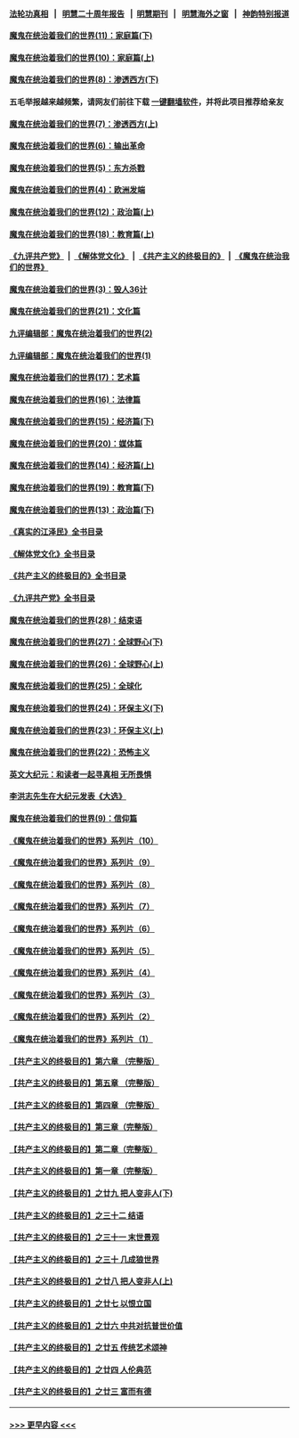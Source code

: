 #### [法轮功真相](https://github.com/gfw-breaker/truth/blob/master/README.md?t=0) &nbsp;&nbsp;|&nbsp;&nbsp; [明慧二十周年报告](https://github.com/gfw-breaker/mh-reports/blob/master/README.md?t=0) &nbsp;&nbsp;|&nbsp;&nbsp;[明慧期刊](https://github.com/gfw-breaker/mh-qikan) &nbsp;&nbsp;|&nbsp;&nbsp; [明慧海外之窗](https://github.com/gfw-breaker/mh-news/blob/master/README.md?t=0) &nbsp;&nbsp;|&nbsp;&nbsp; [神韵特别报道](https://github.com/gfw-breaker/mh-news/blob/master/shenyun.md?t=0)
#### [魔鬼在统治着我们的世界(11)：家庭篇(下)](../pages/nsc422/n10440961.md?t=12061650) 
#### [魔鬼在统治着我们的世界(10)：家庭篇(上)](../pages/nsc422/n10435448.md?t=12061650) 
#### [魔鬼在统治着我们的世界(8)：渗透西方(下)](../pages/nsc422/n10429603.md?t=12061650) 
#### 五毛举报越来越频繁，请网友们前往下载 [一键翻墙软件](https://github.com/gfw-breaker/ssr-accounts)，并将此项目推荐给亲友
#### [魔鬼在统治着我们的世界(7)：渗透西方(上)](../pages/nsc422/n10426013.md?t=12061650) 
#### [魔鬼在统治着我们的世界(6)：输出革命](../pages/nsc422/n10421536.md?t=12061650) 
#### [魔鬼在统治着我们的世界(5)：东方杀戮](../pages/nsc422/n10417707.md?t=12061650) 
#### [魔鬼在统治着我们的世界(4)：欧洲发端](../pages/nsc422/n10414890.md?t=12061650) 
#### [魔鬼在统治着我们的世界(12)：政治篇(上)](../pages/nsc422/n10444576.md?t=12061650) 
#### [魔鬼在统治着我们的世界(18)：教育篇(上)](../pages/nsc422/n10526970.md?t=12061650) 
#### [《九评共产党》](https://github.com/begood0513/9ping.md/blob/master/README.md) &nbsp;|&nbsp; [《解体党文化》](../../../../jtdwh.md/blob/master/README.md)  &nbsp;|&nbsp; [《共产主义的终极目的》](../../../../gczydzjmd.md/blob/master/README.md) &nbsp;|&nbsp; [《魔鬼在统治我们的世界》](../../../../mgztzwmdsj.md/blob/master/README.md) 
#### [魔鬼在统治着我们的世界(3)：毁人36计](../pages/nsc422/n10411583.md?t=12061650) 
#### [魔鬼在统治着我们的世界(21)：文化篇](../pages/nsc422/n10597706.md?t=12061650) 
#### [九评编辑部：魔鬼在统治着我们的世界(2)](../pages/nsc422/n10410036.md?t=12061650) 
#### [九评编辑部：魔鬼在统治着我们的世界(1)](../pages/nsc422/n10406825.md?t=12061650) 
#### [魔鬼在统治着我们的世界(17)：艺术篇](../pages/nsc422/n10499093.md?t=12061650) 
#### [魔鬼在统治着我们的世界(16)：法律篇](../pages/nsc422/n10485969.md?t=12061650) 
#### [魔鬼在统治着我们的世界(15)：经济篇(下)](../pages/nsc422/n10469975.md?t=12061650) 
#### [魔鬼在统治着我们的世界(20)：媒体篇](../pages/nsc422/n10586579.md?t=12061650) 
#### [魔鬼在统治着我们的世界(14)：经济篇(上)](../pages/nsc422/n10457370.md?t=12061650) 
#### [魔鬼在统治着我们的世界(19)：教育篇(下)](../pages/nsc422/n10564808.md?t=12061650) 
#### [魔鬼在统治着我们的世界(13)：政治篇(下)](../pages/nsc422/n10448270.md?t=12061650) 
#### [《真实的江泽民》全书目录](../pages/nsc422/n13721399.md?t=12061650) 
#### [《解体党文化》全书目录](../pages/nsc422/n13721157.md?t=12061650) 
#### [《共产主义的终极目的》全书目录](../pages/nsc422/n13721048.md?t=12061650) 
#### [《九评共产党》全书目录](../pages/nsc422/n13708085.md?t=12061650) 
#### [魔鬼在统治着我们的世界(28)：结束语](../pages/nsc422/n10936246.md?t=12061650) 
#### [魔鬼在统治着我们的世界(27)：全球野心(下)](../pages/nsc422/n10928319.md?t=12061650) 
#### [魔鬼在统治着我们的世界(26)：全球野心(上)](../pages/nsc422/n10900318.md?t=12061650) 
#### [魔鬼在统治着我们的世界(25)：全球化](../pages/nsc422/n10788205.md?t=12061650) 
#### [魔鬼在统治着我们的世界(24)：环保主义(下)](../pages/nsc422/n10695307.md?t=12061650) 
#### [魔鬼在统治着我们的世界(23)：环保主义(上)](../pages/nsc422/n10688613.md?t=12061650) 
#### [魔鬼在统治着我们的世界(22)：恐怖主义](../pages/nsc422/n10614727.md?t=12061650) 
#### [英文大纪元：和读者一起寻真相 无所畏惧](../pages/nsc422/n12542027.md?t=12061650) 
#### [李洪志先生在大纪元发表《大选》](../pages/nsc422/n12534746.md?t=12061650) 
#### [魔鬼在统治着我们的世界(9)：信仰篇](../pages/nsc422/n10432159.md?t=12061650) 
#### [《魔鬼在统治着我们的世界》系列片（10）](../pages/nsc422/n12292670.md?t=12061650) 
#### [《魔鬼在统治着我们的世界》系列片（9）](../pages/nsc422/n12290859.md?t=12061650) 
#### [《魔鬼在统治着我们的世界》系列片（8）](../pages/nsc422/n12287445.md?t=12061650) 
#### [《魔鬼在统治着我们的世界》系列片（7）](../pages/nsc422/n12283425.md?t=12061650) 
#### [《魔鬼在统治着我们的世界》系列片（6）](../pages/nsc422/n12282314.md?t=12061650) 
#### [《魔鬼在统治着我们的世界》系列片（5）](../pages/nsc422/n12281419.md?t=12061650) 
#### [《魔鬼在统治着我们的世界》系列片（4）](../pages/nsc422/n12274024.md?t=12061650) 
#### [《魔鬼在统治着我们的世界》系列片（3）](../pages/nsc422/n12271322.md?t=12061650) 
#### [《魔鬼在统治着我们的世界》系列片（2）](../pages/nsc422/n12269049.md?t=12061650) 
#### [《魔鬼在统治着我们的世界》系列片（1）](../pages/nsc422/n12267575.md?t=12061650) 
#### [【共产主义的终极目的】第六章 （完整版）](../pages/nsc422/n11428913.md?t=12061650) 
#### [【共产主义的终极目的】第五章 （完整版）](../pages/nsc422/n11428912.md?t=12061650) 
#### [【共产主义的终极目的】第四章 （完整版）](../pages/nsc422/n11428907.md?t=12061650) 
#### [【共产主义的终极目的】第三章（完整版）](../pages/nsc422/n11428848.md?t=12061650) 
#### [【共产主义的终极目的】第二章（完整版）](../pages/nsc422/n11428831.md?t=12061650) 
#### [【共产主义的终极目的】第一章（完整版）](../pages/nsc422/n11417651.md?t=12061650) 
#### [【共产主义的终极目的】之廿九 把人变非人(下)](../pages/nsc422/n11344140.md?t=12061650) 
#### [【共产主义的终极目的】之三十二 结语](../pages/nsc422/n11360535.md?t=12061650) 
#### [【共产主义的终极目的】之三十一 末世景观](../pages/nsc422/n11351129.md?t=12061650) 
#### [【共产主义的终极目的】之三十 几成狼世界](../pages/nsc422/n11348280.md?t=12061650) 
#### [【共产主义的终极目的】之廿八 把人变非人(上)](../pages/nsc422/n11340492.md?t=12061650) 
#### [【共产主义的终极目的】之廿七 以恨立国](../pages/nsc422/n11336944.md?t=12061650) 
#### [【共产主义的终极目的】之廿六 中共对抗普世价值](../pages/nsc422/n11324785.md?t=12061650) 
#### [【共产主义的终极目的】之廿五 传统艺术颂神](../pages/nsc422/n11296396.md?t=12061650) 
#### [【共产主义的终极目的】之廿四 人伦典范](../pages/nsc422/n11296397.md?t=12061650) 
#### [【共产主义的终极目的】之廿三 富而有德](../pages/nsc422/n11283598.md?t=12061650) 

----
#### [ >>> 更早内容 <<< ](../indexes/nsc422-earlier.md)
